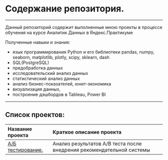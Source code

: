 # Содержание репозитория.



<hr style="border: 2px  grey;" />
Данный репозиторий содержит выполненные мною проекты в процессе обучения на курсе Аналитик Данных в Яндекс.Практикуме


Полученные навыки и знания: 
* язык программирования Python и его библиотеки pandas, numpy, seaborn, matplotlib, plotly, scipy, sklearn, dash
* SQL(PostgreSQL)
* предобработка данных
* исследовательский анализ данных
* статистический анализ данных
* анализ бизнес-показателей, юнит-экономика
* визуализация данных, 
* построение дэшбордов в Tableau, Power BI

<hr style="border: 2px  grey;" />

## Список проектов:

| Название проекта      | Краткое описание проекта | 
| :---------------------| :------------------------|
|[А/Б тестирование.](https://github.com/MarinaDataAnalyst/Data-Analysis-Projects/tree/main/AB_test_Recomend.system)| Анализ результатов А/В теста после внедрения рекомендательной системы|


